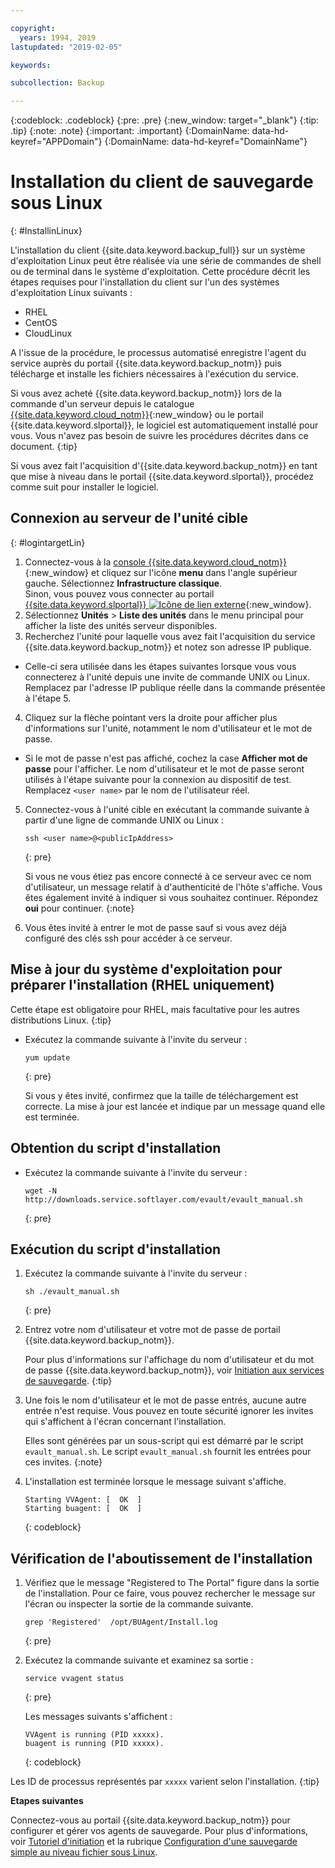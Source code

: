 ```yaml
---

copyright:
  years: 1994, 2019
lastupdated: "2019-02-05"

keywords:

subcollection: Backup

---
```

{:codeblock: .codeblock}
{:pre: .pre}
{:new_window: target="_blank"}
{:tip: .tip}
{:note: .note}
{:important: .important}
{:DomainName: data-hd-keyref="APPDomain"}
{:DomainName: data-hd-keyref="DomainName"}

# Installation du client de sauvegarde sous Linux
{: #InstallinLinux}

L'installation du client {{site.data.keyword.backup_full}} sur un système d'exploitation Linux peut être réalisée via une série de commandes de shell ou de terminal dans le système d'exploitation. Cette procédure décrit les étapes requises pour l'installation du client sur l'un des systèmes d'exploitation Linux suivants :

- RHEL
- CentOS
- CloudLinux

A l'issue de la procédure, le processus automatisé enregistre l'agent du service auprès du portail {{site.data.keyword.backup_notm}} puis télécharge et installe les fichiers nécessaires à l'exécution du service.

Si vous avez acheté {{site.data.keyword.backup_notm}} lors de la commande d'un serveur depuis le catalogue [{{site.data.keyword.cloud_notm}}](https://{DomainName}/catalog){:new_window} ou le portail {{site.data.keyword.slportal}}, le logiciel est automatiquement installé pour vous. Vous n'avez pas besoin de suivre les procédures décrites dans ce document.
{:tip}

Si vous avez fait l'acquisition d'{{site.data.keyword.backup_notm}} en tant que mise à niveau dans le portail {{site.data.keyword.slportal}}, procédez comme suit pour installer le logiciel.

## Connexion au serveur de l'unité cible
{: #logintargetLin}

1. Connectez-vous à la [console {{site.data.keyword.cloud_notm}}](https://{DomainName}/){:new_window} et cliquez sur l'icône **menu** dans l'angle supérieur gauche. Sélectionnez **Infrastructure classique**.<br/>
   Sinon, vous pouvez vous connecter au portail [{{site.data.keyword.slportal}} ![Icône de lien externe](../../icons/launch-glyph.svg "Icône de lien externe")](https://control.softlayer.com/){:new_window}.
2. Sélectionnez **Unités** > **Liste des unités** dans le menu principal pour afficher la liste des unités serveur disponibles.
3. Recherchez l'unité pour laquelle vous avez fait l'acquisition du service {{site.data.keyword.backup_notm}} et notez son adresse IP publique.
  - Celle-ci sera utilisée dans les étapes suivantes lorsque vous vous connecterez à l'unité depuis une invite de commande UNIX ou Linux. Remplacez <publicIpAddress> par l'adresse IP publique réelle dans la commande présentée à l'étape 5.
4. Cliquez sur la flèche pointant vers la droite pour afficher plus d'informations sur l'unité, notamment le nom d'utilisateur et le mot de passe.
  - Si le mot de passe n'est pas affiché, cochez la case **Afficher mot de passe** pour l'afficher. Le nom d'utilisateur et le mot de passe seront utilisés à l'étape suivante pour la connexion au dispositif de test. Remplacez `<user name>` par le nom de l'utilisateur réel.
5. Connectez-vous à l'unité cible en exécutant la commande suivante à partir d'une ligne de commande UNIX ou Linux :
   ```
   ssh <user name>@<publicIpAddress>
   ```
   {: pre}

   Si vous ne vous étiez pas encore connecté à ce serveur avec ce nom d'utilisateur, un message relatif à d'authenticité de l'hôte s'affiche. Vous êtes également invité à indiquer si vous souhaitez continuer. Répondez **oui** pour continuer.
   {:note}

6. Vous êtes invité à entrer le mot de passe sauf si vous avez déjà configuré des clés ssh pour accéder à ce serveur.

## Mise à jour du système d'exploitation pour préparer l'installation (RHEL uniquement)

Cette étape est obligatoire pour RHEL, mais facultative pour les autres distributions Linux.
{:tip}

- Exécutez la commande suivante à l'invite du serveur :
  ```
  yum update
  ```
  {: pre}

  Si vous y êtes invité, confirmez que la taille de téléchargement est correcte. La mise à jour est lancée et indique par un message quand elle est terminée.

## Obtention du script d'installation

- Exécutez la commande suivante à l'invite du serveur :
  ```
  wget -N http://downloads.service.softlayer.com/evault/evault_manual.sh
  ```
  {: pre}

## Exécution du script d'installation

1. Exécutez la commande suivante à l'invite du serveur :
   ```
   sh ./evault_manual.sh
   ```
   {: pre}

2. Entrez votre nom d'utilisateur et votre mot de passe de portail {{site.data.keyword.backup_notm}}.

   Pour plus d'informations sur l'affichage du nom d'utilisateur et du mot de passe {{site.data.keyword.backup_notm}}, voir [Initiation aux services de sauvegarde](/docs/infrastructure/Backup?topic=Backup-getting-started#getting-started).
   {:tip}

3. Une fois le nom d'utilisateur et le mot de passe entrés, aucune autre entrée n'est requise. Vous pouvez en toute sécurité ignorer les invites qui s'affichent à l'écran concernant l'installation.

   Elles sont générées par un sous-script qui est démarré par le script `evault_manual.sh`. Le script `evault_manual.sh` fournit les entrées pour ces invites.
   {:note}

4. L'installation est terminée lorsque le message suivant s'affiche.

   ```
   Starting VVAgent: [  OK  ]
   Starting buagent: [  OK  ]
   ```
   {: codeblock}

## Vérification de l'aboutissement de l'installation

1. Vérifiez que le message "Registered to The Portal" figure dans la sortie de l'installation. Pour ce faire, vous pouvez rechercher le message sur l'écran ou inspecter la sortie de la commande suivante.
   ```
   grep 'Registered'  /opt/BUAgent/Install.log
   ```
   {: pre}

2. Exécutez la commande suivante et examinez sa sortie :
   ```
   service vvagent status
   ```
   {: pre}

   Les messages suivants s'affichent :
   ```
   VVAgent is running (PID xxxxx).
   buagent is running (PID xxxxx).
   ```
   {: codeblock}

  Les ID de processus représentés par `xxxxx` varient selon l'installation.
  {:tip}

**Etapes suivantes**

Connectez-vous au portail {{site.data.keyword.backup_notm}} pour configurer et gérer vos agents de sauvegarde. Pour plus d'informations, voir [Tutoriel d'initiation](/docs/infrastructure/Backup?topic=Backup-getting-started#getting-started) et la rubrique [Configuration d'une sauvegarde simple au niveau fichier sous Linux](/docs/infrastructure/Backup?topic=Backup-configureLinuxBackup).
